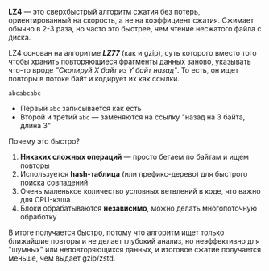 **LZ4** — это сверхбыстрый алгоритм сжатия без потерь, ориентированный на скорость, а не на коэффициент сжатия. Сжимает обычно в 2-3 раза, но часто это быстрее, чем чтение несжатого файла с диска.

LZ4 основан на алгоритме ***LZ77*** (как и gzip), суть которого вместо того чтобы хранить повторяющиеся фрагменты данных заново, указывать что-то вроде *"Скопируй X байт из Y байт назад"*. То есть, он ищет повторы в потоке байт и кодирует их как ссылки.

`abcabcabc`
- Первый `abc` записывается как есть
- Второй и третий `abc` — заменяются на ссылку "назад на 3 байта, длина 3"

Почему это быстро?
1. **Никаких сложных операций** — просто бегаем по байтам и ищем повторы
2. Используется **hash-таблица** (или префикс-дерево) для быстрого поиска совпадений
3. Очень маленькое количество условных ветвлений в коде, что важно для CPU-кэша
4. Блоки обрабатываются **независимо**, можно делать многопоточную обработку

В итоге получается быстро, потому что алгоритм ищет только ближайшие повторы и не делает глубокий анализ, но неэффективно для "шумных" или неповторяющихся данных, и итоговое сжатие получается меньше, чем выдает gzip/zstd.

